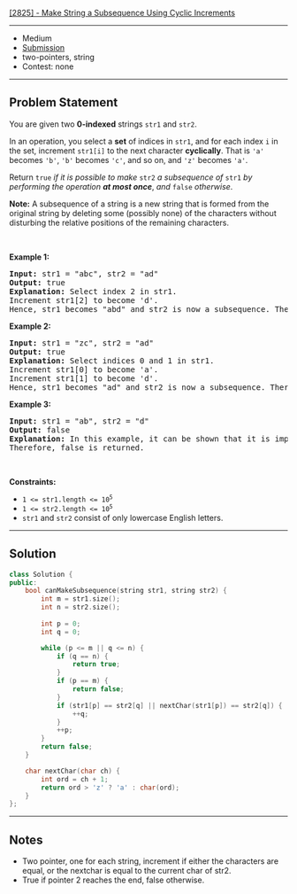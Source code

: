 [[2825] - Make String a Subsequence Using Cyclic Increments](https://leetcode.com/problems/make-string-a-subsequence-using-cyclic-increments)

---

- Medium
- [Submission](https://leetcode.com/problems/make-string-a-subsequence-using-cyclic-increments/submissions/1474130734/)
- two-pointers, string
- Contest: none

---

## Problem Statement

<p>You are given two <strong>0-indexed</strong> strings <code>str1</code> and <code>str2</code>.</p>

<p>In an operation, you select a <strong>set</strong> of indices in <code>str1</code>, and for each index <code>i</code> in the set, increment <code>str1[i]</code> to the next character <strong>cyclically</strong>. That is <code>&#39;a&#39;</code> becomes <code>&#39;b&#39;</code>, <code>&#39;b&#39;</code> becomes <code>&#39;c&#39;</code>, and so on, and <code>&#39;z&#39;</code> becomes <code>&#39;a&#39;</code>.</p>

<p>Return <code>true</code> <em>if it is possible to make </em><code>str2</code> <em>a subsequence of </em><code>str1</code> <em>by performing the operation <strong>at most once</strong></em>, <em>and</em> <code>false</code> <em>otherwise</em>.</p>

<p><strong>Note:</strong> A subsequence of a string is a new string that is formed from the original string by deleting some (possibly none) of the characters without disturbing the relative positions of the remaining characters.</p>

<p>&nbsp;</p>
<p><strong class="example">Example 1:</strong></p>

<pre>
<strong>Input:</strong> str1 = &quot;abc&quot;, str2 = &quot;ad&quot;
<strong>Output:</strong> true
<strong>Explanation:</strong> Select index 2 in str1.
Increment str1[2] to become &#39;d&#39;. 
Hence, str1 becomes &quot;abd&quot; and str2 is now a subsequence. Therefore, true is returned.</pre>

<p><strong class="example">Example 2:</strong></p>

<pre>
<strong>Input:</strong> str1 = &quot;zc&quot;, str2 = &quot;ad&quot;
<strong>Output:</strong> true
<strong>Explanation:</strong> Select indices 0 and 1 in str1. 
Increment str1[0] to become &#39;a&#39;. 
Increment str1[1] to become &#39;d&#39;. 
Hence, str1 becomes &quot;ad&quot; and str2 is now a subsequence. Therefore, true is returned.</pre>

<p><strong class="example">Example 3:</strong></p>

<pre>
<strong>Input:</strong> str1 = &quot;ab&quot;, str2 = &quot;d&quot;
<strong>Output:</strong> false
<strong>Explanation:</strong> In this example, it can be shown that it is impossible to make str2 a subsequence of str1 using the operation at most once. 
Therefore, false is returned.</pre>

<p>&nbsp;</p>
<p><strong>Constraints:</strong></p>

<ul>
	<li><code>1 &lt;= str1.length &lt;= 10<sup>5</sup></code></li>
	<li><code>1 &lt;= str2.length &lt;= 10<sup>5</sup></code></li>
	<li><code>str1</code> and <code>str2</code> consist of only lowercase English letters.</li>
</ul>


---

## Solution

```cpp
class Solution {
public:
    bool canMakeSubsequence(string str1, string str2) {
        int m = str1.size();
        int n = str2.size();
        
        int p = 0;
        int q = 0;

        while (p <= m || q <= n) {
            if (q == n) {
                return true;
            }
            if (p == m) {
                return false;
            }
            if (str1[p] == str2[q] || nextChar(str1[p]) == str2[q]) {
                ++q;
            }
            ++p;
        }
        return false;
    }

    char nextChar(char ch) {
        int ord = ch + 1;
        return ord > 'z' ? 'a' : char(ord);
    }
};
```

---

## Notes

- Two pointer, one for each string, increment if either the characters are equal, or the nextchar is equal to the current char of str2.
- True if pointer 2 reaches the end, false otherwise.
